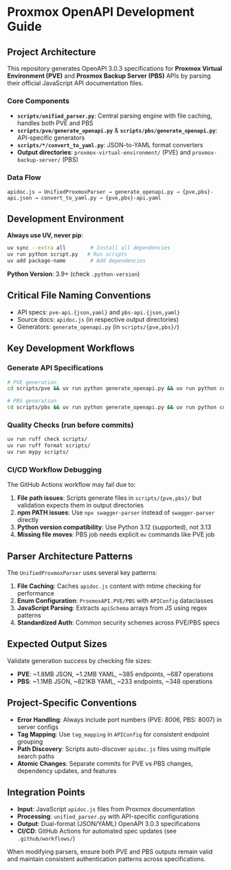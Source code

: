 # Proxmox OpenAPI Development Guide

## Project Architecture

This repository generates OpenAPI 3.0.3 specifications for **Proxmox Virtual Environment (PVE)** and **Proxmox Backup Server (PBS)** APIs by parsing their official JavaScript API documentation files.

### Core Components

- **`scripts/unified_parser.py`**: Central parsing engine with file caching, handles both PVE and PBS
- **`scripts/pve/generate_openapi.py`** & **`scripts/pbs/generate_openapi.py`**: API-specific generators
- **`scripts/*/convert_to_yaml.py`**: JSON-to-YAML format converters
- **Output directories**: `proxmox-virtual-environment/` (PVE) and `proxmox-backup-server/` (PBS)

### Data Flow
```
apidoc.js → UnifiedProxmoxParser → generate_openapi.py → {pve,pbs}-api.json → convert_to_yaml.py → {pve,pbs}-api.yaml
```

## Development Environment

**Always use UV, never pip**:
```bash
uv sync --extra all        # Install all dependencies
uv run python script.py   # Run scripts
uv add package-name        # Add dependencies
```

**Python Version**: 3.9+ (check `.python-version`)

## Critical File Naming Conventions

- API specs: `pve-api.{json,yaml}` and `pbs-api.{json,yaml}`
- Source docs: `apidoc.js` (in respective output directories)
- Generators: `generate_openapi.py` (in `scripts/{pve,pbs}/`)

## Key Development Workflows

### Generate API Specifications
```bash
# PVE generation
cd scripts/pve && uv run python generate_openapi.py && uv run python convert_to_yaml.py

# PBS generation  
cd scripts/pbs && uv run python generate_openapi.py && uv run python convert_to_yaml.py
```

### Quality Checks (run before commits)
```bash
uv run ruff check scripts/
uv run ruff format scripts/
uv run mypy scripts/
```

### CI/CD Workflow Debugging
The GitHub Actions workflow may fail due to:
1. **File path issues**: Scripts generate files in `scripts/{pve,pbs}/` but validation expects them in output directories
2. **npm PATH issues**: Use `npx swagger-parser` instead of `swagger-parser` directly
3. **Python version compatibility**: Use Python 3.12 (supported), not 3.13
4. **Missing file moves**: PBS job needs explicit `mv` commands like PVE job

## Parser Architecture Patterns

The `UnifiedProxmoxParser` uses several key patterns:

1. **File Caching**: Caches `apidoc.js` content with mtime checking for performance
2. **Enum Configuration**: `ProxmoxAPI.PVE/PBS` with `APIConfig` dataclasses
3. **JavaScript Parsing**: Extracts `apiSchema` arrays from JS using regex patterns
4. **Standardized Auth**: Common security schemes across PVE/PBS specs

## Expected Output Sizes

Validate generation success by checking file sizes:
- **PVE**: ~1.8MB JSON, ~1.2MB YAML, ~385 endpoints, ~687 operations
- **PBS**: ~1.1MB JSON, ~821KB YAML, ~233 endpoints, ~348 operations

## Project-Specific Conventions

- **Error Handling**: Always include port numbers (PVE: 8006, PBS: 8007) in server configs
- **Tag Mapping**: Use `tag_mapping` in `APIConfig` for consistent endpoint grouping
- **Path Discovery**: Scripts auto-discover `apidoc.js` files using multiple search paths
- **Atomic Changes**: Separate commits for PVE vs PBS changes, dependency updates, and features

## Integration Points

- **Input**: JavaScript `apidoc.js` files from Proxmox documentation
- **Processing**: `unified_parser.py` with API-specific configurations
- **Output**: Dual-format (JSON/YAML) OpenAPI 3.0.3 specifications
- **CI/CD**: GitHub Actions for automated spec updates (see `.github/workflows/`)

When modifying parsers, ensure both PVE and PBS outputs remain valid and maintain consistent authentication patterns across specifications.

